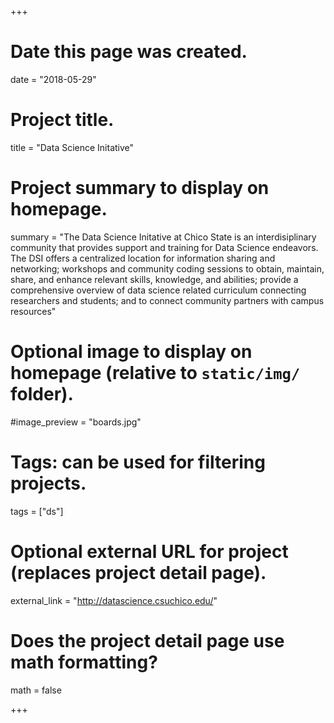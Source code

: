 +++
# Date this page was created.
date = "2018-05-29"

# Project title.
title = "Data Science Initative"

# Project summary to display on homepage.
summary = "The Data Science Initative at Chico State is an interdisiplinary community that provides support and training for Data Science endeavors. The DSI offers a centralized location for information sharing and networking; workshops and community coding sessions to obtain, maintain, share, and enhance relevant skills, knowledge, and abilities; provide a comprehensive overview of data science related curriculum connecting researchers and students; and to connect community partners with campus resources"

# Optional image to display on homepage (relative to `static/img/` folder).
#image_preview = "boards.jpg"

# Tags: can be used for filtering projects.
tags = ["ds"]

# Optional external URL for project (replaces project detail page).
external_link = "http://datascience.csuchico.edu/"

# Does the project detail page use math formatting?
math = false

+++

